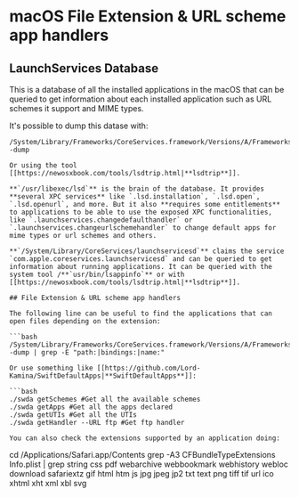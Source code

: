 # macOS File Extension & URL scheme app handlers


## LaunchServices Database

This is a database of all the installed applications in the macOS that can be queried to get information about each installed application such as URL schemes it support and MIME types.

It's possible to dump this datase with:

```
/System/Library/Frameworks/CoreServices.framework/Versions/A/Frameworks/LaunchServices.framework/Versions/A/Support/lsregister -dump
```
```
Or using the tool [[https://newosxbook.com/tools/lsdtrip.html|**lsdtrip**]].

**`/usr/libexec/lsd`** is the brain of the database. It provides **several XPC services** like `.lsd.installation`, `.lsd.open`, `.lsd.openurl`, and more. But it also **requires some entitlements** to applications to be able to use the exposed XPC functionalities, like `.launchservices.changedefaulthandler` or `.launchservices.changeurlschemehandler` to change default apps for mime types or url schemes and others.

**`/System/Library/CoreServices/launchservicesd`** claims the service `com.apple.coreservices.launchservicesd` and can be queried to get information about running applications. It can be queried with the system tool /**`usr/bin/lsappinfo`** or with [[https://newosxbook.com/tools/lsdtrip.html|**lsdtrip**]].

## File Extension & URL scheme app handlers

The following line can be useful to find the applications that can open files depending on the extension:

```bash
/System/Library/Frameworks/CoreServices.framework/Versions/A/Frameworks/LaunchServices.framework/Versions/A/Support/lsregister -dump | grep -E "path:|bindings:|name:"
```
```
Or use something like [[https://github.com/Lord-Kamina/SwiftDefaultApps|**SwiftDefaultApps**]]:

```bash
./swda getSchemes #Get all the available schemes
./swda getApps #Get all the apps declared
./swda getUTIs #Get all the UTIs
./swda getHandler --URL ftp #Get ftp handler
```
```
You can also check the extensions supported by an application doing:

```
cd /Applications/Safari.app/Contents
grep -A3 CFBundleTypeExtensions Info.plist  | grep string
				css
				pdf
				webarchive
				webbookmark
				webhistory
				webloc
				download
				safariextz
				gif
				html
				htm
				js
				jpg
				jpeg
				jp2
				txt
				text
				png
				tiff
				tif
				url
				ico
				xhtml
				xht
				xml
				xbl
				svg
```
```



